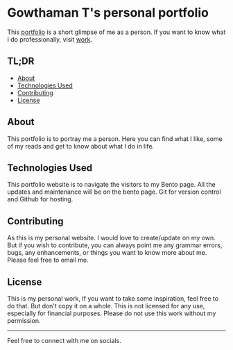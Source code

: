 # Gowthaman T's personal portfolio

This [portfolio](https://gowthamant.in/) is a short glimpse of me as a person. If you want to know what I do professionally, visit [work](https://gowthamant.github.io/work/).

## TL;DR

-   [About](#about)
-   [Technologies Used](#technologies-used)
-   [Contributing](#contributing)
-   [License](#license)

## About

This portfolio is to portray me a person. Here you can find what I like, some of my reads and get to know about what I do in life.

## Technologies Used

This portfolio website is to navigate the visitors to my Bento page. All the updates and maintenance will be on the bento page. Git for version control and Github for hosting.

## Contributing

As this is my personal website. I would love to create/update on my own. But if you wish to contribute, you can always point me any grammar errors, bugs, any enhancements, or things you want to know more about me. Please feel free to email me.

## License

This is my personal work, If you want to take some inspiration, feel free to do that. But don't copy it on a whole.
This is not licensed for any use, especially for financial purposes. Please do not use this work without my permission.

---

Feel free to connect with me on socials.
